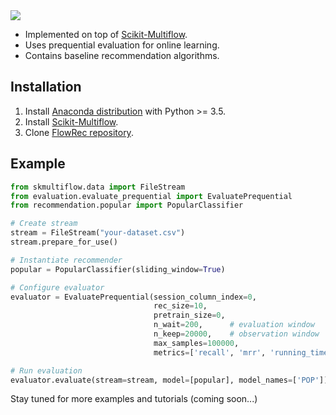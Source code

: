 <img src="https://github.com/flowrec/flowrec/blob/master/FlowRec.png">

<!---# FlowRec
**Prototyping Session-based Recommender Systems in Streaming Mode.**-->

 - Implemented on top of [Scikit-Multiflow](https://scikit-multiflow.github.io/).
 - Uses prequential evaluation for online learning.
 - Contains baseline recommendation algorithms.
 
## Installation
 1. Install [Anaconda distribution](https://www.anaconda.com/distribution/) with Python >= 3.5.
 2. Install [Scikit-Multiflow](https://scikit-multiflow.github.io/scikit-multiflow/installation.html).
 3. Clone [FlowRec repository](https://github.com/flowrec/flowrec.git).
 
## Example
```Python
from skmultiflow.data import FileStream
from evaluation.evaluate_prequential import EvaluatePrequential
from recommendation.popular import PopularClassifier

# Create stream
stream = FileStream("your-dataset.csv")
stream.prepare_for_use()

# Instantiate recommender
popular = PopularClassifier(sliding_window=True)

# Configure evaluator
evaluator = EvaluatePrequential(session_column_index=0,
                                rec_size=10,
                                pretrain_size=0,
                                n_wait=200,      # evaluation window
                                n_keep=20000,    # observation window
                                max_samples=100000,
                                metrics=['recall', 'mrr', 'running_time'])

# Run evaluation
evaluator.evaluate(stream=stream, model=[popular], model_names=['POP'])

```
 
 Stay tuned for more examples and tutorials (coming soon...)
 
